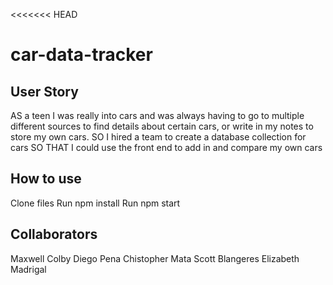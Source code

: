 <<<<<<< HEAD
# car-data-tracker

## User Story

AS a teen I was really into cars and was always having to go to multiple different sources to find details about certain cars, or write in my notes to store my own cars.
SO I hired a team to create a database collection for cars 
SO THAT I could use the front end to add in and compare my own cars

## How to use

Clone files
Run npm install
Run npm start

## Collaborators

Maxwell Colby
Diego Pena 
Chistopher Mata 
Scott Blangeres 
Elizabeth Madrigal 
